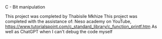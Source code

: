 C - Bit manipulation

This project was completed by Thabisile Mkhize
This project was completed with the assistance of:
Neso academy on YouTube,
https://www.tutorialspoint.com/c_standard_library/c_function_printf.htm
As well as ChatGPT when I can't debug the code myself
